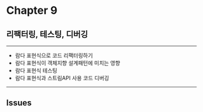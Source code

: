 # Chapter 9
## 리팩터링, 테스팅, 디버깅

---
- 람다 표현식으로 코드 리팩터링하기
- 람다 표현식이 객체지향 설계패턴에 미치는 영향
- 람다 표현식 테스팅
- 람다 표현식과 스트림API 사용 코드 디버깅


---
## Issues